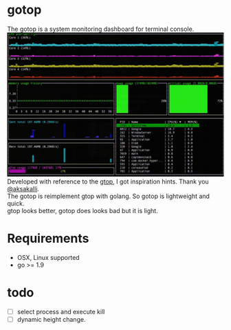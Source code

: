 # gotop

The gotop is a system monitoring dashboard for terminal console.   
![](./gotop_movie.gif)   
Developed with reference to the [gtop](https://github.com/aksakalli/gtop), I got inspiration hints. Thank you [@aksakalli](https://github.com/aksakalli).   
The gotop is reimplement gtop with golang. So gotop is lightweight and quick.   
gtop looks better, gotop does looks bad but it is light.   


# Requirements
- OSX, Linux supported
- go >= 1.9


# todo
- [ ] select process and execute kill
- [ ] dynamic height change.

